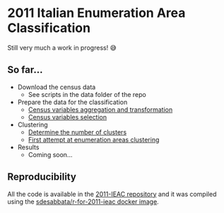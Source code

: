 # 2011 Italian Enumeration Area Classification

Still very much a work in progress! :sweat_smile:

## So far...

- Download the census data
    - See scripts in the data folder of the repo
- Prepare the data for the classification
    - [Census variables aggregation and transformation](100-prep/101-census-data-2011-transformation.html)
    - [Census variables selection](100-prep/111-classification-variable-selection.html)
- Clustering
    - [Determine the number of clusters](200-clustering/201-number-of-clusters.html)
    - [First attempt at enumeration areas clustering](200-clustering/211-clustering-k08.html)
- Results
    - Coming soon...
        


## Reproducibility

All the code is available in the [2011-IEAC repository](https://github.com/sdesabbata/2011-IEAC) and it was compiled using the [sdesabbata/r-for-2011-ieac docker image](https://hub.docker.com/r/sdesabbata/r-for-2011-ieac).
